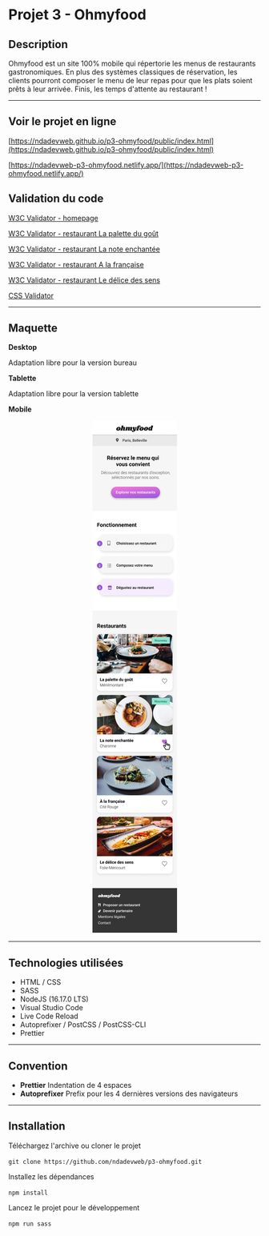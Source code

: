 # Projet 3 - Ohmyfood

## Description

Ohmyfood est un site 100% mobile qui répertorie les menus de restaurants gastronomiques. En plus des systèmes classiques de réservation, les clients pourront composer le menu de leur repas pour que les plats soient prêts à leur arrivée. Finis, les temps d'attente au restaurant !

---

## Voir le projet en ligne

[https://ndadevweb.github.io/p3-ohmyfood/public/index.html](https://ndadevweb.github.io/p3-ohmyfood/public/index.html)

[https://ndadevweb-p3-ohmyfood.netlify.app/](https://ndadevweb-p3-ohmyfood.netlify.app/)

## Validation du code

[W3C Validator - homepage](https://validator.w3.org/nu/?doc=https%3A%2F%2Fndadevweb.github.io%2Fp3-ohmyfood%2Fpublic%2Findex.html)

[W3C Validator - restaurant La palette du goût](https://validator.w3.org/nu/?doc=https%3A%2F%2Fndadevweb.github.io%2Fp3-ohmyfood%2Fpublic%2Frestaurant-la-palette-du-gout.html)

[W3C Validator - restaurant La note enchantée](https://validator.w3.org/nu/?doc=https%3A%2F%2Fndadevweb.github.io%2Fp3-ohmyfood%2Fpublic%2Frestaurant-la-note-enchantee.html)

[W3C Validator - restaurant A la française](https://ndadevweb.github.io/p3-ohmyfood/public/restaurant-a-la-francaise.html)

[W3C Validator - restaurant Le délice des sens](https://validator.w3.org/nu/?doc=https%3A%2F%2Fndadevweb.github.io%2Fp3-ohmyfood%2Fpublic%2Frestaurant-le-delice-des-sens.html)

[CSS Validator](https://jigsaw.w3.org/css-validator/validator?uri=https%3A%2F%2Fndadevweb.github.io%2Fp3-ohmyfood%2Fpublic%2Findex.html&profile=css3svg&usermedium=all&warning=1&vextwarning=&lang=fr)

---

## Maquette

**Desktop**

Adaptation libre pour la version bureau

**Tablette**

Adaptation libre pour la version tablette

**Mobile**

<p align="center">
    <img src="./maquettes/homepage.png" alt="Maquette page d'accueil" />
</p>

---

## Technologies utilisées

-   HTML / CSS
-   SASS
-   NodeJS (16.17.0 LTS)
-   Visual Studio Code
-   Live Code Reload
-   Autoprefixer / PostCSS / PostCSS-CLI
-   Prettier

---

## Convention

-   **Prettier** Indentation de 4 espaces
-   **Autoprefixer** Prefix pour les 4 dernières versions des navigateurs

---

## Installation

Téléchargez l'archive ou cloner le projet

`git clone https://github.com/ndadevweb/p3-ohmyfood.git`

Installez les dépendances

`npm install`

Lancez le projet pour le développement

`npm run sass`

